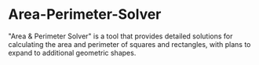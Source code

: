 # Area-Perimeter-Solver
 "Area &amp; Perimeter Solver" is a tool that provides detailed solutions for calculating the area and perimeter of squares and rectangles, with plans to expand to additional geometric shapes.
